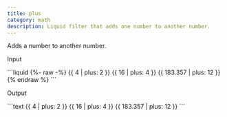 ```yaml
---
title: plus
category: math
description: Liquid filter that adds one number to another number.
---
```


Adds a number to another number.

<p class="code-label">Input</p>
```liquid
{%- raw -%}
{{ 4 | plus: 2 }}
{{ 16 | plus: 4 }}
{{ 183.357 | plus: 12 }}
{% endraw %}
```

<p class="code-label">Output</p>
```text
{{ 4 | plus: 2 }}
{{ 16 | plus: 4 }}
{{ 183.357 | plus: 12 }}
```
